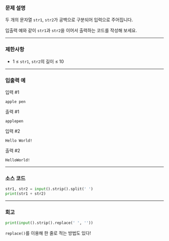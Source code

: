 ### **문제 설명**

두 개의 문자열 `str1`, `str2`가 공백으로 구분되어 입력으로 주어집니다.

입출력 예와 같이 `str1`과 `str2`을 이어서 출력하는 코드를 작성해 보세요.

---

### 제한사항

- 1 ≤ `str1`, `str2`의 길이 ≤ 10

---

### 입출력 예

입력 #1

`apple pen`

출력 #1

`applepen`

입력 #2

`Hello World!`

출력 #2

`HelloWorld!`

---

### 소스 코드

```python
str1, str2 = input().strip().split(' ')
print(str1 + str2)
```

---

### 회고
```python
print(input().strip().replace(' ', ''))
```
`replace()`를 이용해 한 줄로 적는 방법도 있다!
